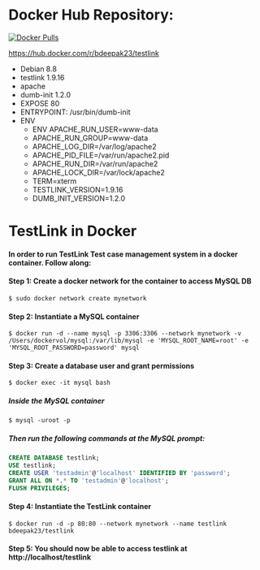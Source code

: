 # Docker Hub Repository:

[![Docker Pulls](https://hub.docker.com/r/bdeepak23/testlink)](https://hub.docker.com/r/bdeepak23/testlink)


https://hub.docker.com/r/bdeepak23/testlink

* Debian 8.8
* testlink 1.9.16
* apache
* dumb-init 1.2.0
* EXPOSE 80
* ENTRYPOINT: /usr/bin/dumb-init
* ENV
  * ENV APACHE_RUN_USER=www-data
  * APACHE_RUN_GROUP=www-data
  * APACHE_LOG_DIR=/var/log/apache2
  * APACHE_PID_FILE=/var/run/apache2.pid
  * APACHE_RUN_DIR=/var/run/apache2
  * APACHE_LOCK_DIR=/var/lock/apache2
  * TERM=xterm
  * TESTLINK_VERSION=1.9.16
  * DUMB_INIT_VERSION=1.2.0


# TestLink in Docker
#### In order to run TestLink Test case management system in a docker container. Follow along:

#### Step 1: Create a docker network for the container to access MySQL DB
```shell
$ sudo docker network create mynetwork
```
#### Step 2: Instantiate a MySQL container
 ```shell
$ docker run -d --name mysql -p 3306:3306 --network mynetwork -v /Users/dockervol/mysql:/var/lib/mysql -e 'MYSQL_ROOT_NAME=root' -e 'MYSQL_ROOT_PASSWORD=password' mysql
```
#### Step 3: Create a database user and grant permissions
```shell
$ docker exec -it mysql bash
```
##### Inside the MySQL container
```shell
$ mysql -uroot -p
```
##### Then run the following commands at the MySQL prompt:
```sql
CREATE DATABASE testlink;
USE testlink;
CREATE USER 'testadmin'@'localhost' IDENTIFIED BY 'password';
GRANT ALL ON *.* TO 'testadmin'@'localhost';
FLUSH PRIVILEGES;
```

#### Step 4: Instantiate the TestLink container
```shell
$ docker run -d -p 80:80 --network mynetwork --name testlink bdeepak23/testlink
```
#### Step 5: You should now be able to access testlink at http://localhost/testlink
